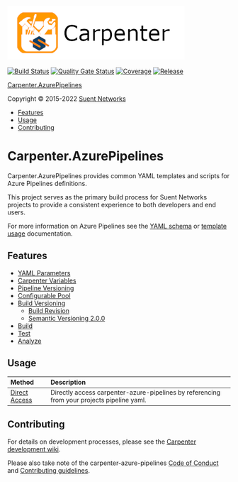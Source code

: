 ![Carpenter.AzurePipelines](media/Carpenter-Title_400x122.png)

[![Build Status](https://dev.azure.com/suent/Carpenter/_apis/build/status/Carpenter.AzurePipelines?branchName=main)](https://dev.azure.com/suent/Carpenter/_build/latest?definitionId=7&branchName=main)
[![Quality Gate Status](https://sonarcloud.io/api/project_badges/measure?project=Suent_Carpenter.AzurePipelines&metric=alert_status)](https://sonarcloud.io/summary/new_code?id=Suent_Carpenter.AzurePipelines)
[![Coverage](https://sonarcloud.io/api/project_badges/measure?project=Suent_Carpenter.AzurePipelines&metric=coverage)](https://sonarcloud.io/summary/new_code?id=Suent_Carpenter.AzurePipelines)
[![Release](https://vsrm.dev.azure.com/suent/_apis/public/Release/badge/f805856b-08a0-459b-89c8-66f8ec61d6e1/1/4)](https://dev.azure.com/suent/Carpenter/_release?view=all&_a=releases&definitionId=1)

[Carpenter.AzurePipelines](#carpeneterazurepipelines)

Copyright © 2015-2022 [Suent Networks](https://suent.net)

* [Features](#features)
* [Usage](#usage)
* [Contributing](#contributing)


# Carpenter.AzurePipelines

Carpenter.AzurePipelines provides common YAML templates and scripts for Azure Pipelines definitions. 

This project serves as the primary build process for Suent Networks projects to provide a consistent experience to both developers and end users.

For more information on Azure Pipelines see the [YAML schema](https://docs.microsoft.com/en-us/azure/devops/pipelines/yaml-schema) or [template usage](https://docs.microsoft.com/en-us/azure/devops/pipelines/process/templates?view=azure-devops) documentation.


## Features

* [YAML Parameters](docs/parameters.md)
* [Carpenter Variables](docs/variables.md)
* [Pipeline Versioning](docs/pipeline-versioning.md)
* [Configurable Pool](docs/configure-pool.md)
* [Build Versioning](docs/build-versioning.md)
  * [Build Revision](docs/build-revision.md)
  * [Semantic Versioning 2.0.0](docs/semver.md)
* [Build](docs/build.md)
* [Test](docs/test.md)
* [Analyze](docs/analysis.md)

## Usage

| Method | Description |
|:-------|:------------|
| [Direct Access](docs/usage-direct.md) | Directly access carpenter-azure-pipelines by referencing from your projects pipeline yaml. |


## Contributing

For details on development processes, please see the [Carpenter development wiki](https://dev.azure.com/suent/Carpenter/_wiki/wikis/Carpenter.wiki).

Please also take note of the carpenter-azure-pipelines [Code of Conduct](docs/CODE_OF_CONDUCT.md) and [Contributing guidelines](docs/CONTRIBUTING.md).
